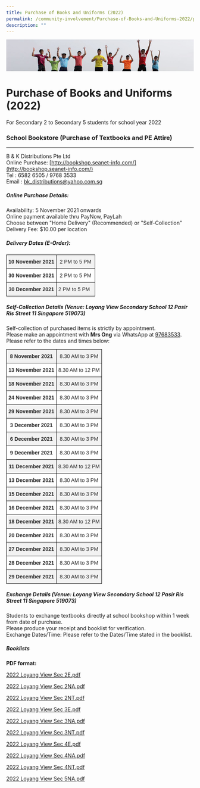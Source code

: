 ```yaml
---
title: Purchase of Books and Uniforms (2022)
permalink: /community-involvement/Purchase-of-Books-and-Uniforms-2022/permalink/
description: ""
---
```

![](/images/Banner.jpg)

Purchase of Books and Uniforms (2022)
=====================================

For Secondary 2 to Secondary 5 students for school year 2022

### School Bookstore (Purchase of Textbooks and PE Attire)
------------------------------------------------------

B & K Distributions Pte Ltd  
Online Purchase: [http://bookshop.seanet-info.com/](http://bookshop.seanet-info.com/)  
Tel : 6582 6505 / 9768 3533  
Email : bk_distributions@yahoo.com.sg


##### Online Purchase Details: 

Availability: 5 November 2021 onwards  
Online payment available thru PayNow, PayLah  
Choose between "Home Delivery" (Recommended) or "Self-Collection"  
Delivery Fee: $10.00 per location


##### Delivery Dates (E-Order):

<style type="text/css">
.tg  {border-collapse:collapse;border-spacing:0;}
.tg td{border-color:black;border-style:solid;border-width:1px;font-family:Arial, sans-serif;font-size:14px;
  overflow:hidden;padding:10px 5px;word-break:normal;}
.tg th{border-color:black;border-style:solid;border-width:1px;font-family:Arial, sans-serif;font-size:14px;
  font-weight:normal;overflow:hidden;padding:10px 5px;word-break:normal;}
.tg .tg-vdkr{background-color:#F2F2F2;color:#282828;font-weight:bold;text-align:center;vertical-align:top}
.tg .tg-j0cj{background-color:#FFF;color:#282828;font-weight:bold;text-align:center;vertical-align:top}
.tg .tg-62gc{background-color:#F2F2F2;color:#282828;text-align:center;vertical-align:middle}
.tg .tg-r2gi{background-color:#FFF;color:#282828;text-align:center;vertical-align:middle}
.tg .tg-8gz8{background-color:#F2F2F2;color:#282828;text-align:center;vertical-align:top}
</style>
<table class="tg">
<thead>
  <tr>
    <th class="tg-vdkr">10 November 2021</th>
    <th class="tg-62gc" colspan="4"><span style="color:#282828;background-color:transparent">2 PM to 5 PM</span></th>
  </tr>
</thead>
<tbody>
  <tr>
    <td class="tg-j0cj">30 November 2021</td>
    <td class="tg-r2gi" colspan="4"><span style="color:#282828;background-color:transparent">2 PM to 5 PM</span></td>
  </tr>
  <tr>
    <td class="tg-vdkr"> 30 December 2021</td>
    <td class="tg-8gz8" colspan="4"><span style="color:#282828;background-color:transparent">2 PM to 5 PM&nbsp;&nbsp;</span></td>
  </tr>
</tbody>
</table>

##### Self-Collection Details (Venue: Loyang View Secondary School 12 Pasir Ris Street 11 Singapore 519073)

Self-collection of purchased items is strictly by appointment.  
Please make an appointment with **Mrs Ong** via WhatsApp at [97683533](http://wa.me/6597683533).  
Please refer to the dates and times below:

<style type="text/css">
.tg  {border-collapse:collapse;border-spacing:0;}
.tg td{border-color:black;border-style:solid;border-width:1px;font-family:Arial, sans-serif;font-size:14px;
  overflow:hidden;padding:10px 5px;word-break:normal;}
.tg th{border-color:black;border-style:solid;border-width:1px;font-family:Arial, sans-serif;font-size:14px;
  font-weight:normal;overflow:hidden;padding:10px 5px;word-break:normal;}
.tg .tg-vdkr{background-color:#F2F2F2;color:#282828;font-weight:bold;text-align:center;vertical-align:top}
.tg .tg-j0cj{background-color:#FFF;color:#282828;font-weight:bold;text-align:center;vertical-align:top}
.tg .tg-62gc{background-color:#F2F2F2;color:#282828;text-align:center;vertical-align:middle}
.tg .tg-r2gi{background-color:#FFF;color:#282828;text-align:center;vertical-align:middle}
</style>
<table class="tg">
<thead>
  <tr>
    <th class="tg-vdkr">8 November 2021</th>
    <th class="tg-62gc" colspan="4"><span style="color:#282828;background-color:transparent">8.30 AM to 3 PM</span></th>
  </tr>
</thead>
<tbody>
  <tr>
    <td class="tg-j0cj">13 November 2021</td>
    <td class="tg-r2gi" colspan="4"><span style="color:#282828;background-color:transparent">8.30 AM to 12 PM</span></td>
  </tr>
  <tr>
    <td class="tg-vdkr">18 November 2021 </td>
    <td class="tg-62gc" colspan="4"><span style="color:#282828;background-color:transparent">8.30 AM to 3 PM</span></td>
  </tr>
  <tr>
    <td class="tg-j0cj">24 November 2021<span style="color:#282828;background-color:transparent"> </span></td>
    <td class="tg-r2gi" colspan="4"><span style="color:#282828;background-color:transparent">    8.30 AM to 3 PM   </span></td>
  </tr>
  <tr>
    <td class="tg-vdkr">29 November 2021</td>
    <td class="tg-62gc" colspan="4"><span style="color:#282828;background-color:transparent">8.30 AM to 3 PM</span></td>
  </tr>
  <tr>
    <td class="tg-j0cj">3 December 2021</td>
    <td class="tg-r2gi" colspan="4"><span style="color:#282828;background-color:transparent">8.30 AM to 3 PM</span></td>
  </tr>
  <tr>
    <td class="tg-vdkr">6 December 2021</td>
    <td class="tg-62gc" colspan="4"><span style="color:#282828;background-color:transparent">8.30 AM to 3 PM</span><br></td>
  </tr>
  <tr>
    <td class="tg-j0cj">9 December 2021</td>
    <td class="tg-r2gi" colspan="4"><span style="color:#282828;background-color:transparent">8.30 AM to 3 PM</span></td>
  </tr>
  <tr>
    <td class="tg-vdkr">11 December 2021</td>
    <td class="tg-62gc" colspan="4"><span style="color:#282828;background-color:transparent">8.30 AM to 12 PM</span></td>
  </tr>
  <tr>
    <td class="tg-j0cj">13 December 2021</td>
    <td class="tg-r2gi" colspan="4"><span style="color:#282828;background-color:transparent">8.30 AM to 3 PM</span></td>
  </tr>
  <tr>
    <td class="tg-vdkr">15 December 2021<span style="color:#282828;background-color:transparent"> </span></td>
    <td class="tg-62gc" colspan="4"><span style="color:#282828;background-color:transparent">8.30 AM to 3 PM</span></td>
  </tr>
  <tr>
    <td class="tg-j0cj">16 December 2021</td>
    <td class="tg-r2gi" colspan="4"><span style="color:#282828;background-color:transparent">8.30 AM to 3 PM</span></td>
  </tr>
  <tr>
    <td class="tg-vdkr">18 December 2021<span style="color:#282828;background-color:transparent"> </span></td>
    <td class="tg-62gc" colspan="4"><span style="color:#282828;background-color:transparent">8.30 AM to 12 PM</span></td>
  </tr>
  <tr>
    <td class="tg-j0cj">20 December 2021<span style="color:#282828;background-color:transparent"> </span></td>
    <td class="tg-r2gi" colspan="4"><span style="color:#282828;background-color:transparent"> 8.30 AM to 3 PM</span><br></td>
  </tr>
  <tr>
    <td class="tg-vdkr">27 December 2021<span style="color:#282828;background-color:transparent"> </span></td>
    <td class="tg-62gc" colspan="4"><span style="color:#282828;background-color:transparent">8.30 AM to 3 PM</span></td>
  </tr>
  <tr>
    <td class="tg-j0cj">28 December 2021<span style="color:#282828;background-color:transparent"> </span></td>
    <td class="tg-r2gi" colspan="4"><span style="color:#282828;background-color:transparent">8.30 AM to 3 PM</span></td>
  </tr>
  <tr>
    <td class="tg-vdkr">29 December 2021<span style="color:#282828;background-color:transparent"> </span></td>
    <td class="tg-62gc" colspan="4"><span style="color:#282828;background-color:transparent">8.30 AM to 3 PM</span></td>
  </tr>
</tbody>
</table>

##### Exchange Details (Venue: Loyang View Secondary School 12 Pasir Ris Street 11 Singapore 519073)

Students to exchange textbooks directly at school bookshop within 1 week from date of purchase.  
Please produce your receipt and booklist for verification.  
Exchange Dates/Time: Please refer to the Dates/Time stated in the booklist.


##### Booklists

**PDF format:**

[2022 Loyang View Sec 2E.pdf](/files/2022%20Loyang%20View%20Sec%202E.pdf)

[2022 Loyang View Sec 2NA.pdf](/files/2022%20Loyang%20View%20Sec%202NA.pdf)

[2022 Loyang View Sec 2NT.pdf](/files/2022%20Loyang%20View%20Sec%202NT.pdf)

[2022 Loyang View Sec 3E.pdf](/files/2022%20Loyang%20View%20Sec%203E.pdf)

[2022 Loyang View Sec 3NA.pdf](/files/2022%20Loyang%20View%20Sec%203NA.pdf)

[2022 Loyang View Sec 3NT.pdf](/files/2022%20Loyang%20View%20Sec%203NT.pdf)

[2022 Loyang View Sec 4E.pdf](/files/2022%20Loyang%20View%20Sec%204E.pdf)

[2022 Loyang View Sec 4NA.pdf](/files/2022%20Loyang%20View%20Sec%204NA.pdf)

[2022 Loyang View Sec 4NT.pdf](/files/2022%20Loyang%20View%20Sec%204NT.pdf)

[2022 Loyang View Sec 5NA.pdf](/files/2022%20Loyang%20View%20Sec%205NA.pdf)